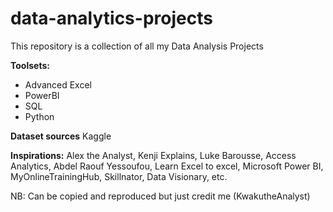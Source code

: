 # data-analytics-projects
This repository is a collection of all my Data Analysis Projects

**Toolsets:** 
- Advanced Excel 
- PowerBI 
- SQL 
- Python

**Dataset sources** 
Kaggle

**Inspirations:** 
Alex the Analyst, Kenji Explains, Luke Barousse, Access Analytics, Abdel Raouf Yessoufou, Learn Excel to excel, 
Microsoft Power BI, MyOnlineTrainingHub, Skillnator, Data Visionary, etc.


NB: Can be copied and reproduced but just credit me (KwakutheAnalyst)
